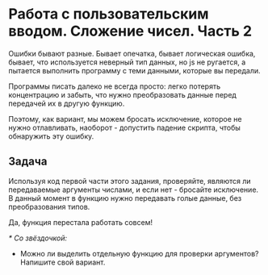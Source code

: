 # Работа с пользовательским вводом. Сложение чисел. Часть 2

Ошибки бывают разные. Бывает опечатка, бывает
логическая ошибка, бывает, что используется
неверный тип данных, но js не ругается, а пытается
выполнить программу с теми данными, которые вы
передали.

Программы писать далеко не всегда просто: легко
потерять концентрацию и забыть, что нужно
преобразовать данные перед передачей их в другую
функцию.

Поэтому, как вариант, мы можем бросать исключение,
которое не нужно отлавливать, наоборот -
допустить падение скрипта, чтобы обнаружить эту
ошибку.

## Задача

Используя код первой части этого задания, 
проверяйте, являются ли передаваемые аргументы
числами, и если нет - бросайте исключение.
В данный момент в функцию нужно передавать голые данные, 
без преобразования типов.

Да, функция перестала работать совсем!

_* Со звёздочкой:_

* Можно ли выделить отдельную функцию для
проверки аргументов? Напишите свой вариант.